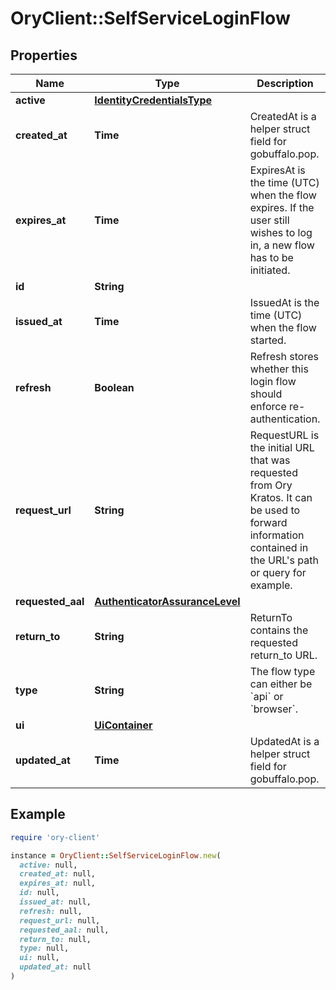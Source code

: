 # OryClient::SelfServiceLoginFlow

## Properties

| Name | Type | Description | Notes |
| ---- | ---- | ----------- | ----- |
| **active** | [**IdentityCredentialsType**](IdentityCredentialsType.md) |  | [optional] |
| **created_at** | **Time** | CreatedAt is a helper struct field for gobuffalo.pop. | [optional] |
| **expires_at** | **Time** | ExpiresAt is the time (UTC) when the flow expires. If the user still wishes to log in, a new flow has to be initiated. |  |
| **id** | **String** |  |  |
| **issued_at** | **Time** | IssuedAt is the time (UTC) when the flow started. |  |
| **refresh** | **Boolean** | Refresh stores whether this login flow should enforce re-authentication. | [optional] |
| **request_url** | **String** | RequestURL is the initial URL that was requested from Ory Kratos. It can be used to forward information contained in the URL&#39;s path or query for example. |  |
| **requested_aal** | [**AuthenticatorAssuranceLevel**](AuthenticatorAssuranceLevel.md) |  | [optional] |
| **return_to** | **String** | ReturnTo contains the requested return_to URL. | [optional] |
| **type** | **String** | The flow type can either be &#x60;api&#x60; or &#x60;browser&#x60;. |  |
| **ui** | [**UiContainer**](UiContainer.md) |  |  |
| **updated_at** | **Time** | UpdatedAt is a helper struct field for gobuffalo.pop. | [optional] |

## Example

```ruby
require 'ory-client'

instance = OryClient::SelfServiceLoginFlow.new(
  active: null,
  created_at: null,
  expires_at: null,
  id: null,
  issued_at: null,
  refresh: null,
  request_url: null,
  requested_aal: null,
  return_to: null,
  type: null,
  ui: null,
  updated_at: null
)
```

